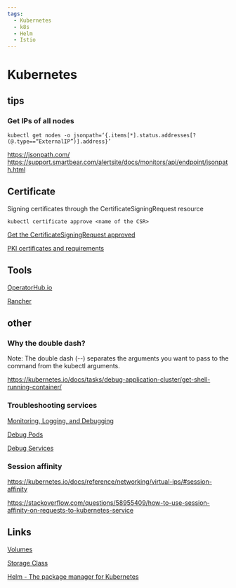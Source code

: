 ```yaml
---
tags:
  - Kubernetes
  - k8s
  - Helm
  - Istio
---
```


# Kubernetes

## tips

### Get IPs of all nodes

```
kubectl get nodes -o jsonpath=‘{.items[*].status.addresses[?(@.type==“ExternalIP”)].address}’
```

https://jsonpath.com/
https://support.smartbear.com/alertsite/docs/monitors/api/endpoint/jsonpath.html


## Certificate

Signing certificates through the CertificateSigningRequest resource

```
kubectl certificate approve <name of the CSR>
```

[Get the CertificateSigningRequest approved](https://kubernetes.io/docs/tasks/tls/managing-tls-in-a-cluster/#get-the-certificate-signing-request-approved)

[PKI certificates and requirements](https://kubernetes.io/docs/setup/best-practices/certificates/)

## Tools

[OperatorHub.io](https://operatorhub.io/)

[Rancher](https://www.rancher.com/)

## other

### Why the double dash?

Note: The double dash (--) separates the arguments you want to pass to the command from the kubectl arguments.

https://kubernetes.io/docs/tasks/debug-application-cluster/get-shell-running-container/

### Troubleshooting services

[Monitoring, Logging, and Debugging](https://kubernetes.io/docs/tasks/debug/)

[Debug Pods](https://kubernetes.io/docs/tasks/debug/debug-application/debug-pods/)

[Debug Services](https://kubernetes.io/docs/tasks/debug/debug-application/debug-service/)

### Session affinity

https://kubernetes.io/docs/reference/networking/virtual-ips/#session-affinity

https://stackoverflow.com/questions/58955409/how-to-use-session-affinity-on-requests-to-kubernetes-service

## Links

[Volumes](https://kubernetes.io/docs/concepts/storage/volumes/)

[Storage Class](https://kubernetes.io/docs/concepts/storage/storage-classes/)

[Helm - The package manager for Kubernetes](https://helm.sh/)
